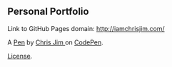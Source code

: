Personal Portfolio
------------------

Link to GitHub Pages domain: http://iamchrisjim.com/

A [Pen](https://codepen.io/liljimbos/pen/RgxryK) by [Chris Jim ](http://codepen.io/liljimbos) on [CodePen](http://codepen.io/).

[License](https://codepen.io/liljimbos/pen/RgxryK/license).

